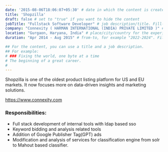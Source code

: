 ```yaml
---
date: '2015-08-06T18:06:07+05:30' # date in which the content is created - defaults to "today"
title: 'Shopzilla'
draft: false # set to "true" if you want to hide the content 
jobTitle: "Fullstack Software Developer" # job description/title. Fill-in
company: "Connexity ( HARMAN INTERNATIONAL (INDIA) PRIVATE LIMITED )" # name of the company you worked for. Fill-in
location: "Gurgaon, Haryana, India" # place/city/country for the experience. Fill-in.
duration: "Apr 2014 - Aug 2015" # from-to, for example "2022-2024". Fill-in.

## For the content, you can use a title and a job description.
## For example:
# ### Fixing the world, one byte at a time
# The beginning of a great career. 
# 
---
```

Shopzilla is one of the oldest product listing platform for US and EU markets. It now focuses more on data-driven insights and marketing solutions.

https://www.connexity.com

### Responsibilities:
* Full stack development of internal tools with ldap based sso
* Keyword bidding and analysis related tools
* Addition of Google Publisher Tag(GPT) ads
* Modification and analysis of services for classification engine from solr to Mahout based classifier.